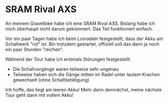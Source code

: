 SRAM Rival AXS
==============

An meinem Gravelbike habe ich eine SRAM Rival AXS.
Bislang habe ich mich überhaupt nicht darum gekümmert.
Das Teil funktioniert einfach.

Vor ein paar Tagen habe ich beim Losradeln festgestellt, dass
der Akku am Schaltwerk "rot" ist. Bin trotzdem gestartet,
offiziell soll das dann ja noch ein paar Stunden "reichen".

Während der Tour habe ich erstmals Störungen festgestellt:

- Die Schaltvorgänge waren teilweise sehr ungenau
- Teilweise haben sich die Gänge mitten im Radel unter lautem
  Krachen gewechselt (ohne Schaltbetätigung)

Ich hoffe, das liegt am leeren Akku! Mehr dann demnächst,
meine nächste Tour geht dann mit vollem Akku!

